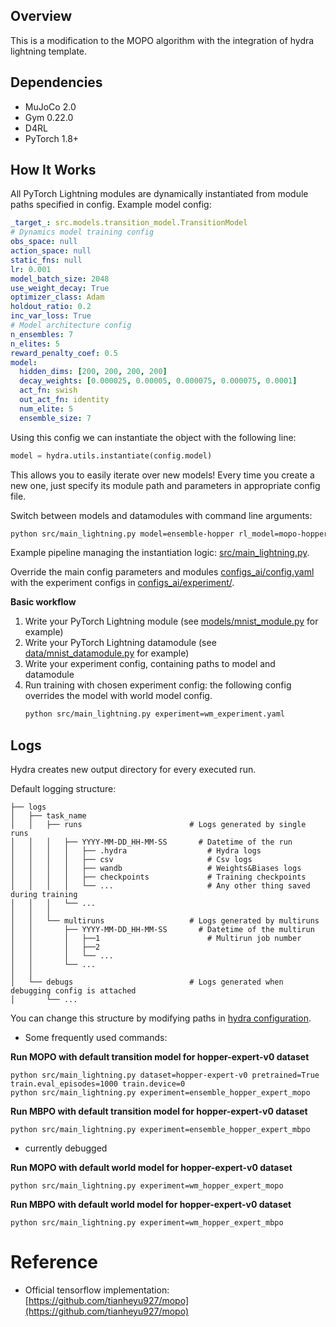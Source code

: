 ## Overview

This is a modification to the MOPO algorithm with the integration of hydra lightning template.

## Dependencies

- MuJoCo 2.0
- Gym 0.22.0
- D4RL
- PyTorch 1.8+


## How It Works

All PyTorch Lightning modules are dynamically instantiated from module paths specified in config. Example model config:

```yaml
_target_: src.models.transition_model.TransitionModel
# Dynamics model training config
obs_space: null
action_space: null
static_fns: null
lr: 0.001
model_batch_size: 2048
use_weight_decay: True
optimizer_class: Adam
holdout_ratio: 0.2
inc_var_loss: True
# Model architecture config
n_ensembles: 7
n_elites: 5
reward_penalty_coef: 0.5
model:
  hidden_dims: [200, 200, 200, 200]
  decay_weights: [0.000025, 0.00005, 0.000075, 0.000075, 0.0001]
  act_fn: swish
  out_act_fn: identity
  num_elite: 5         
  ensemble_size: 7  
```

Using this config we can instantiate the object with the following line:

```python
model = hydra.utils.instantiate(config.model)
```

This allows you to easily iterate over new models! Every time you create a new one, just specify its module path and parameters in appropriate config file. <br>

Switch between models and datamodules with command line arguments:

```bash
python src/main_lightning.py model=ensemble-hopper rl_model=mopo-hopper
```

Example pipeline managing the instantiation logic: [src/main_lightning.py](src/main_lightning.py).

Override the main config parameters and modules [configs_ai/config.yaml](configs_ai/config.yaml) with the experiment configs in [configs_ai/experiment/](configs_ai/experiment/).


**Basic workflow**

1. Write your PyTorch Lightning module (see [models/mnist_module.py](src/models/mnist_module.py) for example)
2. Write your PyTorch Lightning datamodule (see [data/mnist_datamodule.py](src/data/mnist_datamodule.py) for example)
3. Write your experiment config, containing paths to model and datamodule
4. Run training with chosen experiment config: the following config overrides the model with world model config.
   ```bash
   python src/main_lightning.py experiment=wm_experiment.yaml
   ```
## Logs

Hydra creates new output directory for every executed run.

Default logging structure:

```
├── logs
│   ├── task_name
│   │   ├── runs                        # Logs generated by single runs
│   │   │   ├── YYYY-MM-DD_HH-MM-SS       # Datetime of the run
│   │   │   │   ├── .hydra                  # Hydra logs
│   │   │   │   ├── csv                     # Csv logs
│   │   │   │   ├── wandb                   # Weights&Biases logs
│   │   │   │   ├── checkpoints             # Training checkpoints
│   │   │   │   └── ...                     # Any other thing saved during training
│   │   │   └── ...
│   │   │
│   │   └── multiruns                   # Logs generated by multiruns
│   │       ├── YYYY-MM-DD_HH-MM-SS       # Datetime of the multirun
│   │       │   ├──1                        # Multirun job number
│   │       │   ├──2
│   │       │   └── ...
│   │       └── ...
│   │
│   └── debugs                          # Logs generated when debugging config is attached
│       └── ...
```

</details>

You can change this structure by modifying paths in [hydra configuration](configs/hydra).

- Some frequently used commands:

**Run MOPO with default transition model for hopper-expert-v0 dataset**
```
python src/main_lightning.py dataset=hopper-expert-v0 pretrained=True train.eval_episodes=1000 train.device=0
python src/main_lightning.py experiment=ensemble_hopper_expert_mopo

```
**Run MBPO with default transition model for hopper-expert-v0 dataset**
```
python src/main_lightning.py experiment=ensemble_hopper_expert_mbpo
```
- currently debugged 

**Run MOPO with default world model for hopper-expert-v0 dataset**
```
python src/main_lightning.py experiment=wm_hopper_expert_mopo
```
**Run MBPO with default world model for hopper-expert-v0 dataset**
```
python src/main_lightning.py experiment=wm_hopper_expert_mbpo
```





# Reference

- Official tensorflow implementation: [https://github.com/tianheyu927/mopo](https://github.com/tianheyu927/mopo)